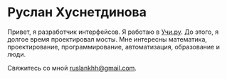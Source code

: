 # Руслан Хуснетдинова

Привет, я разработчик интерфейсов. Я работаю в [Учи.ру](https://uchi.ru/). До этого, я долгое время проектировал мосты. Мне интересны математика, проектирование, программирование, автоматизация, образование и люди.</p>

Свяжитесь со мной [ruslankhh@gmail.com](mailto:ruslankhh+gh-readme@gmail.com).
